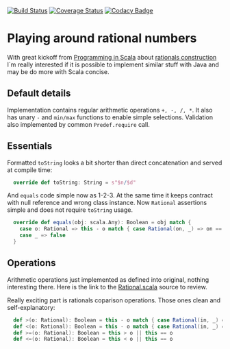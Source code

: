 [![Build Status](https://travis-ci.org/bearmug/functional-sandbox.svg?branch=master)](https://travis-ci.org/bearmug/functional-sandbox) [![Coverage Status](https://coveralls.io/repos/github/bearmug/functional-sandbox/badge.svg?branch=5-rationals-problem---describe-and-re-use)](https://coveralls.io/github/bearmug/functional-sandbox?branch=5-rationals-problem---describe-and-re-use) [![Codacy Badge](https://api.codacy.com/project/badge/Grade/b0b71d6e74b14b58baffafce3ef1d550)](https://www.codacy.com/app/pavel-fadeev/functional-sandbox?utm_source=github.com&amp;utm_medium=referral&amp;utm_content=bearmug/functional-sandbox&amp;utm_campaign=Badge_Grade)
 
# Playing around rational numbers
With great kickoff from [Programming in Scala](https://www.amazon.com/Programming-Scala-Updated-2-12/dp/0981531687) about [rationals construction](http://booksites.artima.com/programming_in_scala/examples/html/ch06.html)
I`m really interested if it is possible to implement similar stuff with
Java and may be do more with Scala concise.

## Default details
Implementation contains regular arithmetic operations ``+, -, /, *``. It
also has unary ``-`` and ``min/max`` functions to enable simple 
selections. Validation also implemented by common ``Predef.require``
call.

## Essentials
Formatted ``toString`` looks a bit shorter than direct concatenation and 
served at compile time:
```scala
  override def toString: String = s"$n/$d"
```

And ``equals`` code simple now as 1-2-3. At the same time it keeps 
contract with null reference and wrong class instance. Now ``Rational``
assertions simple and does not require ``toString`` usage.
```scala
  override def equals(obj: scala.Any): Boolean = obj match {
    case o: Rational => this - o match { case Rational(on, _) => on == 0 }
    case _ => false
  }
```

## Operations
Arithmetic operations just implemented as defined into original, nothing
interesting there. Here is the link to the [Rational.scala](src/main/scala/org/bearmug/rationals/Rational.scala) source to
review. 

Really exciting part is rationals coparison operations. Those ones clean
and self-explanatory:
```scala
  def >(o: Rational): Boolean = this - o match { case Rational(in, _) => in > 0 }
  def <(o: Rational): Boolean = this - o match { case Rational(in, _) => in < 0 }
  def >=(o: Rational): Boolean = this > o || this == o
  def <=(o: Rational): Boolean = this < o || this == o
```